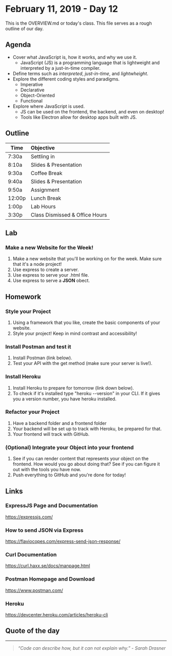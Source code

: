 # February 11, 2019 - Day 12 

This is the OVERVIEW.md or today's class. This file serves as a rough outline of our day. 

## Agenda

- Cover what JavaScript is, how it works, and why we use it.
    - JavaScript (JS) is a programming language that is lightweight and interpreted by a just-in-time compiler.
- Define terms such as *interpreted*, *just-in-time*, and *lightwheight*.
- Explore the different coding styles and paradigms.
    - Imperative
    - Declarative
    - Object-Oriented 
    - Functional 
- Explore where JavaScript is used.
    - JS can be used on the frontend, the backend, and even on desktop! 
    - Tools like Electron allow for desktop apps built with JS. 


## Outline

| Time   | Objective                        |
| -------|:---------------------------------|
| 7:30a  | Settling in                      |
| 8:10a  | Slides & Presentation            |
| 9:30a  | Coffee Break                     |
| 9:40a  | Slides & Presentation            |
| 9:50a  | Assignment                       |
| 12:00p | Lunch Break                      |
| 1:00p  | Lab Hours                        |
| 3:30p  | Class Dismissed & Office Hours   |


## Lab

### Make a new Website for the Week! 

1. Make a new website that you'll be working on for the week. Make sure that it's a node project!
2. Use express to create a server. 
3. Use express to serve your .html file.
4. Use express to serve a **JSON** obect. 

## Homework

### Style your Project

1. Using a framework that you like, create the basic components of your website.
2. Style your project! Keep in mind contrast and accessibility!

### Install Postman and test it 

1. Install Postman (link below). 
2. Test your API with the get method (make sure your server is live!).

### Install Heroku

1. Install Heroku to prepare for tomorrow (link down below).
2. To check if it's installed type "heroku --version" in your CLI. If it gives you a version number, you have heroku installed.

### Refactor your Project

1. Have a backend folder and a frontend folder
2. Your backend will be set up to track with Heroku, be prepared for that.
3. Your frontend will track with GitHub.

### (Optional) Integrate your Object into your frontend

1. See if you can render content that represents your object on the frontend. How would you go about doing that? See if you can figure it out with the tools you have now.
2. Push everything to GitHub and you're done for today! 

## Links 

### ExpressJS Page and Documentation

https://expressjs.com/

### How to send JSON via Express

https://flaviocopes.com/express-send-json-response/


### Curl Documentation

https://curl.haxx.se/docs/manpage.html


### Postman Homepage and Download 

https://www.postman.com/

### Heroku

https://devcenter.heroku.com/articles/heroku-cli

## Quote of the day
---
>*“Code can describe how, but it can not explain why.” - Sarah Drasner*

